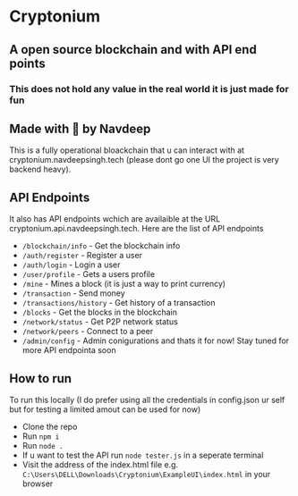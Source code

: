 # Cryptonium
## A open source blockchain and with API end points 
### This does not hold any value in the real world it is just made for fun
## Made with 💖 by Navdeep
This is a fully operational bloackchain that u can interact with at cryptonium.navdeepsingh.tech (please dont go one UI the project is very backend heavy).
## API Endpoints
It also has API endpoints wchich are availaible at the URL cryptonium.api.navdeepsingh.tech. Here are the list of API endpoints
- `/blockchain/info` - Get the blockchain info
- `/auth/register` - Register a user
- `/auth/login` - Login a user
- `/user/profile` - Gets a users profile
- `/mine` - Mines a block (it is just a way to print currency)
- `/transaction` - Send money
- `/transactions/history` - Get history of a transaction
- `/blocks` - Get the blocks in the blockchain
- `/network/status` -  Get P2P network status
- `/network/peers` -  Connect to a peer
- `/admin/config` - Admin conigurations
and thats it for now! Stay tuned for more API endpointa soon
## How to run
To run this locally (I do prefer using all the credentials in config.json ur self but for testing a limited amout can be used for now)
- Clone the repo
- Run `npm i`
- Run `node .`
- If u want to test the API run `node tester.js` in a seperate terminal
- Visit the address of the index.html file e.g. `C:\Users\DELL\Downloads\Cryptonium\ExampleUI\index.html` in your browser
